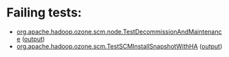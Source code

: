 # Failing tests: 

 * [org.apache.hadoop.ozone.scm.node.TestDecommissionAndMaintenance](hadoop-ozone/integration-test/org.apache.hadoop.ozone.scm.node.TestDecommissionAndMaintenance.txt) ([output](hadoop-ozone/integration-test/org.apache.hadoop.ozone.scm.node.TestDecommissionAndMaintenance-output.txt))
 * [org.apache.hadoop.ozone.scm.TestSCMInstallSnapshotWithHA](hadoop-ozone/integration-test/org.apache.hadoop.ozone.scm.TestSCMInstallSnapshotWithHA.txt) ([output](hadoop-ozone/integration-test/org.apache.hadoop.ozone.scm.TestSCMInstallSnapshotWithHA-output.txt))
